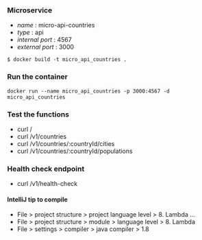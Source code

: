 ### Microservice

* *name* : micro-api-countries
* *type* : api 
* *internal port* : 4567
* *external port* : 3000

```
$ docker build -t micro_api_countries .
```

### Run the container

```
docker run --name micro_api_countries -p 3000:4567 -d micro_api_countries
```

### Test the functions

* curl /
* curl /v1/countries
* curl /v1/countries/:countryId/cities
* curl /v1/countries/:countryId/populations

### Health check endpoint

* curl /v1/health-check

#### IntelliJ tip to compile

* File > project structure > project language level > 8. Lambda ...
* File > project structure > module > language level > 8. Lambda
* File > settings > compiler > java compiler > 1.8